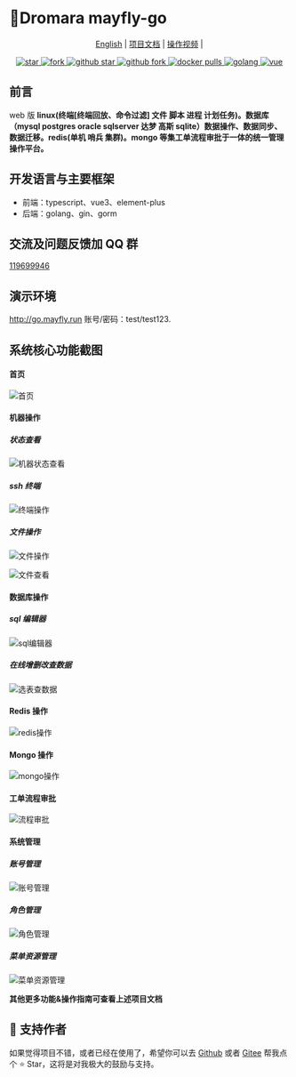 # 🌈Dromara mayfly-go

<p align="center">
    <a href="./README_EN.md">English</a> | 
    <a href="https://www.yuque.com/may-fly/mayfly-go">项目文档</a> | 
    <a href="https://space.bilibili.com/484091081/channel/collectiondetail?sid=392854">操作视频</a> | 
</p>

<p align="center">
  <a href="https://gitee.com/dromara/mayfly-go" target="_blank">
    <img src="https://gitee.com/dromara/mayfly-go/badge/star.svg?theme=white" alt="star"/>
    <img src="https://gitee.com/dromara/mayfly-go/badge/fork.svg" alt="fork"/>
  </a>
  <a href="https://github.com/dromara/mayfly-go" target="_blank">
    <img src="https://img.shields.io/github/stars/dromara/mayfly-go.svg?style=social" alt="github star"/>
    <img src="https://img.shields.io/github/forks/dromara/mayfly-go.svg?style=social" alt="github fork"/>
  </a>
  <a href="https://hub.docker.com/r/mayflygo/mayfly-go/tags" target="_blank">
    <img src="https://img.shields.io/docker/pulls/mayflygo/mayfly-go.svg?label=docker%20pulls&color=fac858" alt="docker pulls"/>
  </a>
  <a href="https://github.com/golang/go" target="_blank">
    <img src="https://img.shields.io/badge/Golang-1.22%2B-yellow.svg" alt="golang"/>
  </a>
  <a href="https://cn.vuejs.org" target="_blank">
    <img src="https://img.shields.io/badge/Vue-3.x-green.svg" alt="vue">
  </a>
</p>

## 前言

web 版 **linux(终端[终端回放、命令过滤] 文件 脚本 进程 计划任务)。数据库（mysql postgres oracle sqlserver 达梦 高斯 sqlite）数据操作、数据同步、数据迁移。redis(单机 哨兵 集群)。mongo 等集工单流程审批于一体的统一管理操作平台。**

## 开发语言与主要框架

- 前端：typescript、vue3、element-plus
- 后端：golang、gin、gorm

## 交流及问题反馈加 QQ 群

<a target="_blank" href="https://qm.qq.com/cgi-bin/qm/qr?k=IdJSHW0jTMhmWFHBUS9a83wxtrxDDhFj&jump_from=webapi">119699946</a>

## 演示环境

http://go.mayfly.run
账号/密码：test/test123.

## 系统核心功能截图

#### 首页

![首页](https://foruda.gitee.com/images/1714378104294194769/149fd257_1240250.png "屏幕截图")

#### 机器操作

##### 状态查看

![机器状态查看](https://foruda.gitee.com/images/1714378556642584686/93c46ec0_1240250.png "屏幕截图")

##### ssh 终端

![终端操作](https://foruda.gitee.com/images/1714378353790214943/2864ba66_1240250.png "屏幕截图")

##### 文件操作

![文件操作](https://foruda.gitee.com/images/1714378417206086701/74a188d8_1240250.png "屏幕截图")

![文件查看](https://foruda.gitee.com/images/1714378482611638688/7753faf6_1240250.png "屏幕截图")

#### 数据库操作

##### sql 编辑器

![sql编辑器](https://foruda.gitee.com/images/1714378747473077515/3c9387c0_1240250.png "屏幕截图")

##### 在线增删改查数据

![选表查数据](https://foruda.gitee.com/images/1714378625059063750/3951e5a8_1240250.png "屏幕截图")

#### Redis 操作

![redis操作](https://foruda.gitee.com/images/1714378855845451114/4c3f0097_1240250.png "屏幕截图")

#### Mongo 操作

![mongo操作](https://foruda.gitee.com/images/1714378916425714642/77fc0ed9_1240250.png "屏幕截图")

#### 工单流程审批

![流程审批](https://foruda.gitee.com/images/1714379057627690037/ad136862_1240250.png "屏幕截图")

#### 系统管理

##### 账号管理

![账号管理](https://foruda.gitee.com/images/1714379179491881231/c6d802ae_1240250.png "屏幕截图")

##### 角色管理

![角色管理](https://foruda.gitee.com/images/1714379269408676381/6ac1e85c_1240250.png "屏幕截图")

##### 菜单资源管理

![菜单资源管理](https://foruda.gitee.com/images/1714379321338009940/a00d6a02_1240250.png "屏幕截图")

**其他更多功能&操作指南可查看上述项目文档**

## 💌 支持作者

如果觉得项目不错，或者已经在使用了，希望你可以去 <a target="_blank" href="https://github.com/dromara/mayfly-go">Github</a> 或者 <a target="_blank" href="https://gitee.com/dromara/mayfly-go">Gitee</a> 帮我点个 ⭐ Star，这将是对我极大的鼓励与支持。
